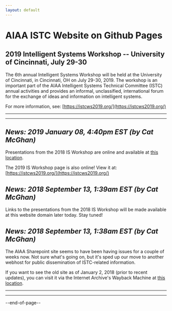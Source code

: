 ```yaml
---
layout: default
---
```


# AIAA ISTC Website on Github Pages<br/>

## 2019 Intelligent Systems Workshop -- University of Cincinnati, July 29-30
The 6th annual Intelligent Systems Workshop will be held at the University of Cincinnati, in Cincinnati, OH on July 29-30, 2019. The workshop is an important part of the AIAA Intelligent Systems Technical Committee (ISTC) annual activities and provides an informal, unclassified, international forum for the exchange of ideas and information on intelligent systems.

For more information, see: [https://istcws2019.org/](https://istcws2019.org/)

* * *
* * *

## <i>News: 2019 January 08, 4:40pm EST (by Cat McGhan)</i>
Presentations from the 2018 IS Workshop are online and available at [this location](https://drive.google.com/drive/folders/138iWtCOfJi4zUTtg_1If8hshjnTZXC9G?usp=sharing).

The 2019 IS Workshop page is also online! View it at: [https://istcws2019.org/](https://istcws2019.org/)

## <i>News: 2018 September 13, 1:39am EST (by Cat McGhan)</i>
Links to the presentations from the 2018 IS Workshop will be made available at this website domain later today. Stay tuned!

## <i>News: 2018 September 13, 1:38am EST (by Cat McGhan)</i>
The AIAA Sharepoint site seems to have been having issues for a couple of weeks now. Not sure what's going on, but it's sped up our move to another webhost for public dissemination of ISTC-related information.

If you want to see the old site as of January 2, 2018 (prior to recent updates), you can visit it via the Internet Archive's Wayback Machine at [this location](https://web.archive.org/web/20180102071918/https://info.aiaa.org/tac/isg/ISTC/default.aspx).

* * *
* * *

--end-of-page--
